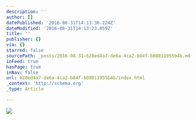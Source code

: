 ```yaml
---
description: ''
author: []
datePublished: '2016-08-31T14:13:36.224Z'
dateModified: '2016-08-31T14:13:23.059Z'
title: ''
publisher: {}
via: {}
starred: false
sourcePath: _posts/2016-08-31-628ed4a7-de6a-4ca2-b84f-b08811955b4b.md
inFeed: true
hasPage: true
inNav: false
url: 628ed4a7-de6a-4ca2-b84f-b08811955b4b/index.html
_context: 'http://schema.org'
_type: Article

---
```

![](https://the-grid-user-content.s3-us-west-2.amazonaws.com/a93324c7-3962-4a7d-a5e1-f24cbe463592.jpg)